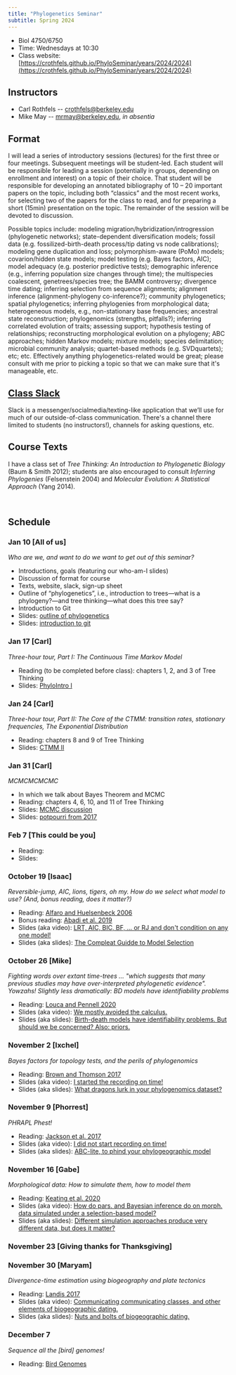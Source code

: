 ```yaml
---
title: "Phylogenetics Seminar"
subtitle: Spring 2024
---
```


* Biol 4750/6750
* Time: Wednesdays at 10:30
* Class website: [https://crothfels.github.io/PhyloSeminar/years/2024/2024](https://crothfels.github.io/PhyloSeminar/years/2024/2024)


## Instructors

* Carl Rothfels -- crothfels@berkeley.edu
* Mike May -- mrmay@berkeley.edu, _in absentia_


## Format

I will lead a series of introductory sessions (lectures) for the first three or four meetings. Subsequent meetings will be student-led. Each student will be responsible for leading a session (potentially in groups, depending on enrollment and interest) on a topic of their choice. That student will be responsible for developing an annotated bibliography of 10 – 20 important papers on the topic, including both “classics” and the most recent works, for selecting two of the papers for the class to read, and for preparing a short (15min) presentation on the topic. The remainder of the session will be devoted to discussion.

Possible topics include: modeling migration/hybridization/introgression (phylogenetic networks); state-dependent diversification models; fossil data (e.g. fossilized-birth-death process/tip dating vs node calibrations); modeling gene duplication and loss; polymorphism-aware (PoMo) models; covarion/hidden state models; model testing (e.g. Bayes factors, AIC); model adequacy (e.g. posterior predictive tests); demographic inference (e.g., inferring population size changes through time); the multispecies coalescent, genetrees/species tree; the BAMM controversy; divergence time dating; inferring selection from sequence alignments; alignment inference (alignment-phylogeny co-inference?); community phylogenetics; spatial phylogenetics; inferring phylogenies from morphological data; heterogeneous models, e.g., non-stationary base frequencies; ancestral state reconstruction; phylogenomics (strengths, pitfalls?); inferring correlated evolution of traits; assessing support; hypothesis testing of relationships; reconstructing morphological evolution on a phylogeny; ABC approaches; hidden Markov models; mixture models; species delimitation; microbial community analysis; quartet-based methods (e.g. SVDquartets); etc; etc. Effectively anything phylogenetics-related would be great; please consult with me prior to picking a topic so that we can make sure that it's manageable, etc.

## [Class Slack](HTTPS://USUTREETHINKING.SLACK.COM)
Slack is a messenger/socialmedia/texting-like application that we’ll use for much of our outside-of-class communication. There's a channel there limited to students (no instructors!), channels for asking questions, etc.

## Course Texts

I have a class set of *Tree Thinking: An Introduction to Phylogenetic Biology* (Baum & Smith 2012); students are also encouraged to consult *Inferring Phylogenies* (Felsenstein 2004) and *Molecular Evolution: A Statistical Approach* (Yang 2014).


&nbsp;
## Schedule

### Jan 10 [All of us]

*Who are we, and want to do we want to get out of this seminar?*
* Introductions, goals (featuring our who-am-I slides)
* Discussion of format for course
* Texts, website, slack, sign-up sheet
* Outline of “phylogenetics”, i.e., introduction to trees—what is a phylogeny?—and tree thinking—what does this tree say?
* Introduction to Git
* Slides: [outline of phylogenetics]( https://github.com/mikeryanmay/IB290/blob/master/years/2020/presentations/Mtg01_intro.ppt)
* Slides: [introduction to git](https://github.com/mikeryanmay/IB290/blob/master/content/lecture_slides/git.pdf)


### Jan 17 [Carl]
*Three-hour tour, Part I: The Continuous Time Markov Model*
* Reading (to be completed before class): chapters 1, 2, and 3 of Tree Thinking
* Slides: [PhyloIntro I]()


### Jan 24 [Carl]
*Three-hour tour, Part II: The Core of the CTMM: transition rates, stationary frequencies, The Exponential Distribution*
* Reading: chapters 8 and 9 of Tree Thinking
* Slides: [CTMM II]()


### Jan 31 [Carl]
*MCMCMCMCMC*
* In which we talk about Bayes Theorem and MCMC
* Reading: chapters 4, 6, 10, and 11 of Tree Thinking
* Slides: [MCMC discussion]()
* Slides: [potpourri from 2017]()


### Feb 7 [This could be you]
* Reading: []( )
* Slides: []()


### October 19 [Isaac]
*Reversible-jump, AIC, lions, tigers, oh my. How do we select what model to use? (And, bonus reading, does it matter?)*
* Reading: [Alfaro and Huelsenbeck 2006]( https://github.com/mikeryanmay/IB290/blob/master/years/2020/presentations/Alfaro_Huelsenbeck_2006.pdf)
* Bonus reading: [Abadi et al. 2019]( https://github.com/mikeryanmay/IB290/blob/master/years/2020/presentations/Abadi_etal_2019.pdf)
* Slides (aka video): [LRT, AIC, BIC, BF, ... or RJ and don't condition on any one model!](https://berkeley.box.com/s/fnzor6y0ta73djy9fb7bh3ghivgev4w9)
* Slides (aka slides): [The Compleat Guidde to Model Selection](https://berkeley.box.com/s/6kw0d3z2olq3r52qwoq1birci623jrj4)


### October 26 [Mike]
*Fighting words over extant time-trees ... "which suggests that many previous studies may have over-interpreted phylogenetic evidence". Yowzahs! Slightly less dramatically: BD models have identifiability problems*
* Reading: [Louca and Pennell 2020]( https://github.com/mikeryanmay/IB290/blob/master/years/2020/presentations/Louca_etal_2020.pdf)
* Slides (aka video): [We mostly avoided the calculus.](https://berkeley.box.com/s/oc0hx78uw59e1pg6apd3yhft95gk23j8)
* Slides (aka slides): [Birth-death models have identifiability problems. But should we be concerned? Also: priors.](https://berkeley.box.com/s/67cdewwg1sfzc4wn931qooir96xfp8uz)


### November 2 [Ixchel]
*Bayes factors for topology tests, and the perils of phylogenomics*
* Reading: [Brown and Thomson 2017]( https://github.com/mikeryanmay/IB290/blob/master/years/2020/presentations/Brown_etal_2017.pdf)
* Slides (aka video): [I started the recording on time!](https://berkeley.box.com/s/bcfw8wfze2akjz1r1wlc7vptv8azqgbf)
* Slides (aka slides): [What dragons lurk in your phylogenomics dataset?](https://berkeley.box.com/s/lsm5g1xh934migiosjpczx0yrgsthmve)

### November 9 [Phorrest]
*PHRAPL Phest!*
* Reading: [Jackson et al. 2017]( https://github.com/mikeryanmay/IB290/blob/master/years/2020/presentations/Jackson_etal_2017.pdf)
* Slides (aka video): [I did not start recording on time!](https://berkeley.box.com/s/zm6wdblq1rhfi7hlslyq8h146zzvya8c)
* Slides (aka slides): [ABC-lite, to phind your phylogeographic model](https://berkeley.box.com/s/0qmm1z9gc8llkcr93nxot75md41rztgy)

### November 16 [Gabe]
*Morphological data: How to simulate them, how to model them*
* Reading: [Keating et al. 2020]( https://github.com/mikeryanmay/IB290/blob/master/years/2020/presentations/Keating_etal_2020.pdf)
* Slides (aka video): [How do pars. and Bayesian inference do on morph. data simulated under a selection-based model?](https://berkeley.box.com/s/u3rrv5k16xwlfena1jpc1cnh76nwy379)
* Slides (aka slides): [Different simulation approaches produce very different data, but does it matter?](https://berkeley.box.com/s/pcmywna13r1qnqzov478fllwhqlobia6)


### November 23 [Giving thanks for Thanksgiving]

### November 30 [Maryam]
*Divergence-time estimation using biogeography and plate tectonics*
* Reading: [Landis 2017]( https://github.com/mikeryanmay/IB290/blob/master/years/2020/presentations/Landis_2017.pdf )
* Slides (aka video): [Communicating communicating classes, and other elements of biogeographic dating.](https://berkeley.box.com/s/nzqmgrq7t1ernupoir0s4c4022otbnr9)
* Slides (aka slides): [Nuts and bolts of biogeographic dating.](https://berkeley.box.com/s/8xb9dgbbc2hz7tlis50m8plts95n3a2a)

### December 7
*Sequence all the [bird] genomes!*
* Reading: [Bird Genomes]( https://github.com/mikeryanmay/IB290/blob/master/years/2020/presentations/Bird_Genomes_2020.pdf )

